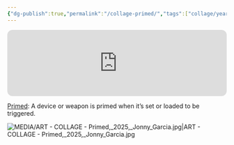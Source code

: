 ```yaml
---
{"dg-publish":true,"permalink":"/collage-primed/","tags":["collage/year-2025","c/woman","c/hand","c/abstract","c/meat","c/mark","c/colour-red","c/colour-orange","c/colour-yellow","c/colour-purple","c/N/CL","c/colour-colorfull","collage/book/2025"],"created":"2025-07-29T12:54:00.201-04:00","updated":"2025-09-17T12:03:20.690-04:00"}
---
```



<iframe style="border-radius:12px" src="https://open.spotify.com/embed/track/3AA50LilsWIK5HstsdUa0I?utm_source=generator&theme=0" width="100%" height="152" frameBorder="0" allowfullscreen="" allow="autoplay; clipboard-write; encrypted-media; fullscreen; picture-in-picture" loading="lazy"></iframe>

[Primed](https://www.instagram.com/p/DMqMnpZxpGq/?utm_source=ig_web_copy_link): A device or weapon is primed when it’s set or loaded to be triggered.

![MEDIA/ART - COLLAGE - Primed,_2025,_Jonny_Garcia.jpg|ART - COLLAGE - Primed,_2025,_Jonny_Garcia.jpg](/img/user/MEDIA/ART%20-%20COLLAGE%20-%20Primed,_2025,_Jonny_Garcia.jpg)
